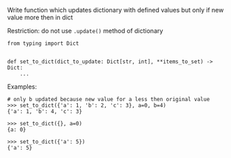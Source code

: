 Write function which updates dictionary with defined values but only if new value more then in dict

Restriction: do not use `.update()` method of dictionary
```
from typing import Dict


def set_to_dict(dict_to_update: Dict[str, int], **items_to_set) -> Dict:
    ...
```

Examples:
```
# only b updated because new value for a less then original value
>>> set_to_dict({'a': 1, 'b': 2, 'c': 3}, a=0, b=4)
{'a': 1, 'b': 4, 'c': 3}

>>> set_to_dict({}, a=0)
{a: 0}

>>> set_to_dict({'a': 5})
{'a': 5}
```
